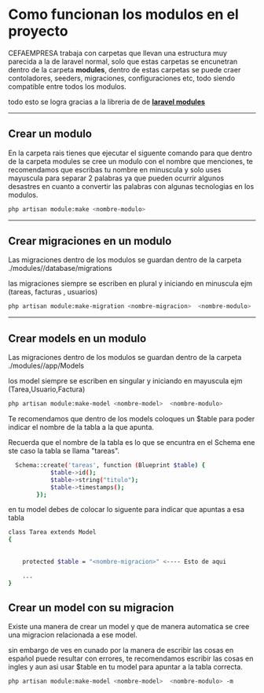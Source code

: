 # Como funcionan los modulos en el proyecto

CEFAEMPRESA trabaja con carpetas que llevan una estructura muy parecida a la de laravel normal, solo que estas carpetas se encunetran dentro de la carpeta **modules**, dentro de estas carpetas se puede craer contoladores, seeders, migraciones, configuraciones etc, todo siendo compatible entre todos los modulos.

todo esto se logra gracias a la libreria de de **[laravel modules](https://github.com/nWidart/laravel-modules)**

---

## Crear un modulo

En la carpeta rais tienes que ejecutar el siguente comando para que dentro de la carpeta modules se cree un modulo con el nombre que menciones, te recomendamos que escribas tu nombre en minuscula y solo uses mayuscula para separar 2 palabras ya que pueden ocurrir algunos desastres en cuanto a convertir las palabras con algunas tecnologias en los modulos.

```bash
php artisan module:make <nombre-modulo>
```

---

## Crear migraciones en un modulo

Las migraciones dentro de los modulos se guardan dentro de la carpeta ./modules/<nombre-modulo>/database/migrations

las migraciones siempre se escriben en plural y iniciando en minuscula ejm (tareas, facturas , usuarios)

```bash
php artisan module:make-migration <nombre-migracion>  <nombre-modulo>
```

---

## Crear models en un modulo

Las migraciones dentro de los modulos se guardan dentro de la carpeta ./modules/<nombre-modulo>/app/Models

los model siempre se escriben en singular y iniciando en mayuscula ejm (Tarea,Usuario,Factura)

```bash
php artisan module:make-model <nombre-model>  <nombre-modulo>
```

Te recomendamos que dentro de los models coloques un $table  para poder indicar el nombre de la tabla a la que apunta.

Recuerda que el nombre de la tabla es lo que se encuntra en el Schema ene ste caso la tabla se llama "tareas".

```bash
  Schema::create('tareas', function (Blueprint $table) {
            $table->id();
            $table->string("titulo");
            $table->timestamps();
        });
```

en tu model debes de colocar lo siguente para indicar que apuntas a esa tabla

```bash
class Tarea extends Model
{
  
    
    protected $table = "<nombre-migracion>" <---- Esto de aqui

    ...
}

```


## Crear un model con su migracion

Existe una manera de crear un model y que de manera automatica se cree una migracion relacionada a ese model.

sin embargo de ves en cunado por la manera de escribir las cosas en español puede resultar con errores, te recomendamos escribir las cosas en ingles y aun asi usar $table en tu model para apuntar a la tabla correcta.


```bash
php artisan module:make-model <nombre-model>  <nombre-modulo> -m
```


